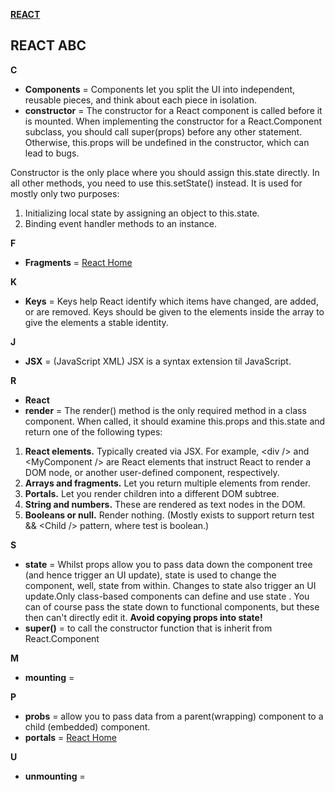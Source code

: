 [**REACT**](react.md)

## REACT ABC

**C**
* **Components** = Components let you split the UI into independent, reusable pieces, and think about each piece in isolation.
* **constructor** = The constructor for a React component is called before it is mounted. When implementing the constructor for a React.Component subclass, you should call super(props) before any other statement. Otherwise, this.props will be undefined in the constructor, which can lead to bugs. 

Constructor is the only place where you should assign this.state directly. In all other methods, you need to use this.setState() instead.
It is used for mostly only two purposes:
1. Initializing local state by assigning an object to this.state.
2. Binding event handler methods to an instance.

**F**
* **Fragments** = <a href="https://reactjs.org/docs/fragments.html" target="_blank">React Home</a>

**K**
* **Keys** = Keys help React identify which items have changed, are added, or are removed. Keys should be given to the elements inside the array to give the elements a stable identity.

**J**
* **JSX** = (JavaScript XML) JSX is a syntax extension til JavaScript.

**R**
* **React**
* **render** = The render() method is the only required method in a class component.
When called, it should examine this.props and this.state and return one of the following types:
1. **React elements.** Typically created via JSX. For example, \<div /\> and \<MyComponent /\> are React elements that instruct React to render a DOM node, or another user-defined component, respectively.
2. **Arrays and fragments.** Let you return multiple elements from render.
3. **Portals.** Let you render children into a different DOM subtree.
4. **String and numbers.** These are rendered as text nodes in the DOM.
5. **Booleans or null.** Render nothing. (Mostly exists to support return test && \<Child /\> pattern, where test is boolean.)

**S**
* **state** = Whilst props allow you to pass data down the component tree (and hence trigger an UI update), state is used to change the component, well, state from within. Changes to state also trigger an UI update.Only class-based components can define and use state . You can of course pass the state  down to functional components, but these then can't directly edit it.
**Avoid copying props into state!**
* **super()** = to call the constructor function that is inherit from React.Component


**M**
* **mounting** = 

**P**
* **probs** = allow you to pass data from a parent(wrapping) component to a child (embedded) component.
* **portals** = <a href="https://reactjs.org/docs/portals.html" target="_blank">React Home</a>

**U**
* **unmounting** = 
